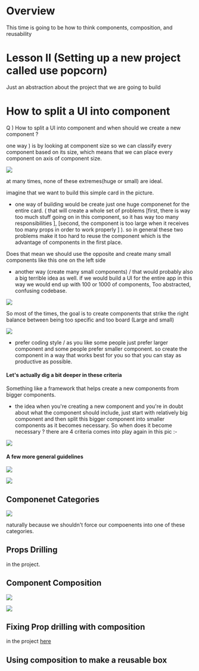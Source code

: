 # Overview

This time is going to be how to think components, composition, and reusability

# Lesson II (Setting up a new project called use popcorn)

Just an abstraction about the project that we are going to build

# How to split a UI into component

Q ) How to split a UI into component and when should we create a new component ?

one way ) is by looking at component size so we can classify every component based on its size, which means that we can place every component on axis of component size.

![](./01.png)

at many times, none of these extremes(huge or small) are ideal.

imagine that we want to build this simple card in the picture.

- one way of building would be create just one huge componenet for the entire card. ( that will create a whole set of problems [first, there is way too much stuff going on in this component, so it has way too many responsibilities ], [second, the component is too large when it receives too many props in order to work properly ] ). so in general these two problems make it too hard to reuse the component which is the advantage of components in the first place.

Does that mean we should use the opposite and create many small components like this one on the left side

- another way (create many small components) / that would probably also a big terrible idea as well.
  if we would build a UI for the entire app in this way we would end up with 100 or 1000 of components, Too abstracted, confusing codebase.

![](./02.png)

So most of the times, the goal is to create components that strike the right balance between being too specific and too board (Large and small)

![](./03.png)

- prefer coding style / as you like some people just prefer larger component and some people prefer smaller component. so create the component in a way that works best for you so that you can stay as productive as possible.

#### Let's actually dig a bit deeper in these criteria

Something like a framework that helps create a new components from bigger components.

- the idea when you're creating a new component and you're in doubt about what the component should include, just start with relatively big component and then split this bigger component into smaller components as it becomes necessary.
  So when does it become necessary ?
  there are 4 criteria comes into play again in this pic :-

![](./04.png)

#### A few more general guidelines

![](./05.png)

![](./06.png)

## Componenet Categories

![](./07.png)

naturally because we shouldn't force our compoenents into one of these categories.

## Props Drilling

in the project.

## Component Composition

![](./08.png)

![](./09.png)

## Fixing Prop drilling with composition

in the project [here](./usepopcorn/src/App.tsx)

## Using composition to make a reusable box

